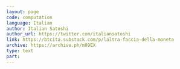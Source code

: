 ```yaml
---
layout: page
code: computation
language: Italian
author: Italian Satoshi
author_url: https://twitter.com/italiansatoshi
link: https://btcita.substack.com/p/laltra-faccia-della-moneta
archive: https://archive.ph/m89EX
type: text
part: 
---
```

